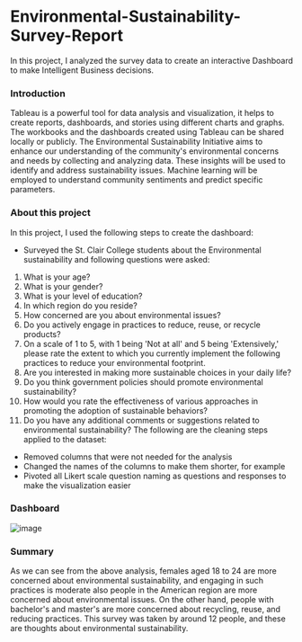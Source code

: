 # Environmental-Sustainability-Survey-Report
In this project, I analyzed the survey data to create an interactive Dashboard to make Intelligent Business decisions.

### Introduction
Tableau is a powerful tool for data analysis and visualization, it helps to create reports, dashboards, and stories using different charts and graphs. The workbooks and the dashboards created using Tableau can be shared locally or publicly. The Environmental Sustainability Initiative aims to enhance our understanding of the community's environmental concerns and needs by collecting and analyzing data. These insights will be used to identify and address sustainability issues. Machine learning will be employed to understand community sentiments and predict specific parameters.

### About this project

In this project, I used the following steps to create the dashboard:

- Surveyed the St. Clair College students about the Environmental sustainability and following questions were asked:
1.	What is your age?
2.	What is your gender?
3.	What is your level of education?
4.	In which region do you reside?
5.	How concerned are you about environmental issues?
6.	Do you actively engage in practices to reduce, reuse, or recycle products?
7.	On a scale of 1 to 5, with 1 being 'Not at all' and 5 being 'Extensively,' please rate the extent to which you currently implement the following practices to reduce your environmental footprint.
8.	Are you interested in making more sustainable choices in your daily life?
9.	Do you think government policies should promote environmental sustainability?
10.	How would you rate the effectiveness of various approaches in promoting the adoption of sustainable behaviors?
11.	Do you have any additional comments or suggestions related to environmental sustainability?
The following are the cleaning steps applied to the dataset:
- Removed columns that were not needed for the analysis
- Changed the names of the columns to make them shorter, for example
- Pivoted all Likert scale question naming as questions and responses to make the visualization easier

### Dashboard
![image](https://github.com/vidd01/Environmental-Sustainability-Survey-Report/assets/122332733/9a43839c-6299-42fb-aaa7-b7277750db23)

### Summary
As we can see from the above analysis, females aged 18 to 24 are more concerned about environmental sustainability, and engaging in such practices is moderate also people in the American region are more concerned about environmental issues. On the other hand, people with bachelor's and master's are more concerned about recycling, reuse, and reducing practices. This survey was taken by around 12 people, and these are thoughts about environmental sustainability.
